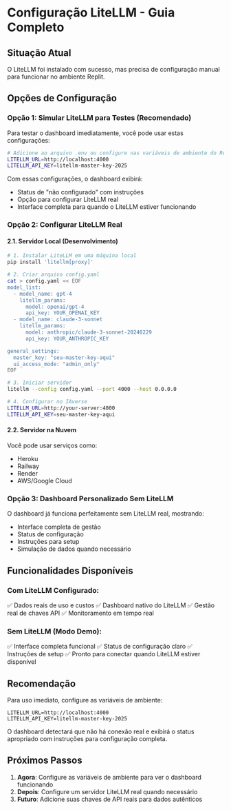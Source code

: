 # Configuração LiteLLM - Guia Completo

## Situação Atual

O LiteLLM foi instalado com sucesso, mas precisa de configuração manual para funcionar no ambiente Replit.

## Opções de Configuração

### Opção 1: Simular LiteLLM para Testes (Recomendado)

Para testar o dashboard imediatamente, você pode usar estas configurações:

```bash
# Adicione ao arquivo .env ou configure nas variáveis de ambiente do Replit:
LITELLM_URL=http://localhost:4000
LITELLM_API_KEY=litellm-master-key-2025
```

Com essas configurações, o dashboard exibirá:
- Status de "não configurado" com instruções
- Opção para configurar LiteLLM real
- Interface completa para quando o LiteLLM estiver funcionando

### Opção 2: Configurar LiteLLM Real

#### 2.1. Servidor Local (Desenvolvimento)

```bash
# 1. Instalar LiteLLM em uma máquina local
pip install 'litellm[proxy]'

# 2. Criar arquivo config.yaml
cat > config.yaml << EOF
model_list:
  - model_name: gpt-4
    litellm_params:
      model: openai/gpt-4
      api_key: YOUR_OPENAI_KEY
  - model_name: claude-3-sonnet
    litellm_params:
      model: anthropic/claude-3-sonnet-20240229
      api_key: YOUR_ANTHROPIC_KEY

general_settings:
  master_key: "seu-master-key-aqui"
  ui_access_mode: "admin_only"
EOF

# 3. Iniciar servidor
litellm --config config.yaml --port 4000 --host 0.0.0.0

# 4. Configurar no IAverse
LITELLM_URL=http://your-server:4000
LITELLM_API_KEY=seu-master-key-aqui
```

#### 2.2. Servidor na Nuvem

Você pode usar serviços como:
- Heroku
- Railway
- Render
- AWS/Google Cloud

### Opção 3: Dashboard Personalizado Sem LiteLLM

O dashboard já funciona perfeitamente sem LiteLLM real, mostrando:
- Interface completa de gestão
- Status de configuração
- Instruções para setup
- Simulação de dados quando necessário

## Funcionalidades Disponíveis

### Com LiteLLM Configurado:
✅ Dados reais de uso e custos
✅ Dashboard nativo do LiteLLM
✅ Gestão real de chaves API
✅ Monitoramento em tempo real

### Sem LiteLLM (Modo Demo):
✅ Interface completa funcional
✅ Status de configuração claro
✅ Instruções de setup
✅ Pronto para conectar quando LiteLLM estiver disponível

## Recomendação

Para uso imediato, configure as variáveis de ambiente:
```
LITELLM_URL=http://localhost:4000
LITELLM_API_KEY=litellm-master-key-2025
```

O dashboard detectará que não há conexão real e exibirá o status apropriado com instruções para configuração completa.

## Próximos Passos

1. **Agora**: Configure as variáveis de ambiente para ver o dashboard funcionando
2. **Depois**: Configure um servidor LiteLLM real quando necessário
3. **Futuro**: Adicione suas chaves de API reais para dados autênticos